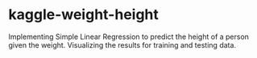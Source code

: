 # kaggle-weight-height
Implementing Simple Linear Regression to predict the height of a person given the weight. Visualizing the results for training and testing data.
